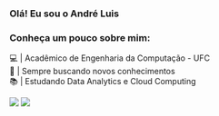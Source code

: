 ### Olá! Eu sou o André Luis

### Conheça um pouco sobre mim:<br>
💻 | Acadêmico de Engenharia da Computação - UFC<br>
💭 | Sempre buscando novos conhecimentos<br>
📚 | Estudando Data Analytics e Cloud Computing<br>

 <a href="https://instagram.com/andreluismx" target="_blank"><img src="https://img.shields.io/badge/-Instagram-%23E4405F?style=for-the-badge&logo=instagram&logoColor=white" target="_blank"></a>
  <a href="https://www.linkedin.com/in/andré-luis-moreira-ab6367304" target="_blank"><img src="https://img.shields.io/badge/-LinkedIn-%230077B5?style=for-the-badge&logo=linkedin&logoColor=white" target="_blank"></a> 
